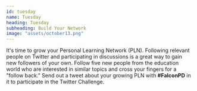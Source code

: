 ```yaml
---
id: tuesday 
name: Tuesday
heading: Tuesday
subheading: Build Your Network 
image: "assets/october13.png"
---
```


It's time to grow your Personal Learning Network (PLN). Following relevant people on Twitter and participating in discussions is a great way to gain new followers of your own. Follow five new people from the education world who are interested in similar topics and cross your fingers for a "follow back." Send out a tweet about your growing PLN with **\#FalconPD** in it to participate in the Twitter Challenge.
